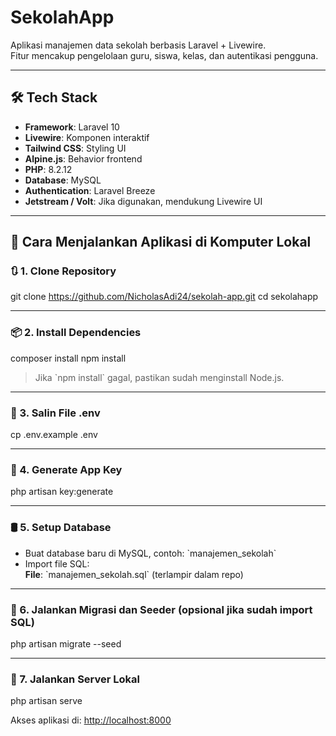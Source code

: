 # SekolahApp

Aplikasi manajemen data sekolah berbasis Laravel + Livewire.  
Fitur mencakup pengelolaan guru, siswa, kelas, dan autentikasi pengguna.

---

## 🛠 Tech Stack

- **Framework**: Laravel 10  
- **Livewire**: Komponen interaktif  
- **Tailwind CSS**: Styling UI  
- **Alpine.js**: Behavior frontend  
- **PHP**: 8.2.12  
- **Database**: MySQL  
- **Authentication**: Laravel Breeze  
- **Jetstream / Volt**: Jika digunakan, mendukung Livewire UI

---

## 🚀 Cara Menjalankan Aplikasi di Komputer Lokal

### 🔃 1. Clone Repository


git clone https://github.com/NicholasAdi24/sekolah-app.git
cd sekolahapp


---

### 📦 2. Install Dependencies


composer install
npm install


> Jika \`npm install\` gagal, pastikan sudah menginstall Node.js.

---

### 🔧 3. Salin File .env


cp .env.example .env


---

### 🔐 4. Generate App Key

php artisan key:generate


---

### 🛢 5. Setup Database

- Buat database baru di MySQL, contoh: \`manajemen_sekolah\`  
- Import file SQL:  
  **File**: \`manajemen_sekolah.sql\` (terlampir dalam repo)

---

### 🔨 6. Jalankan Migrasi dan Seeder (opsional jika sudah import SQL)


php artisan migrate --seed


---

### 🔌 7. Jalankan Server Lokal

php artisan serve


Akses aplikasi di: [http://localhost:8000](http://localhost:8000)
